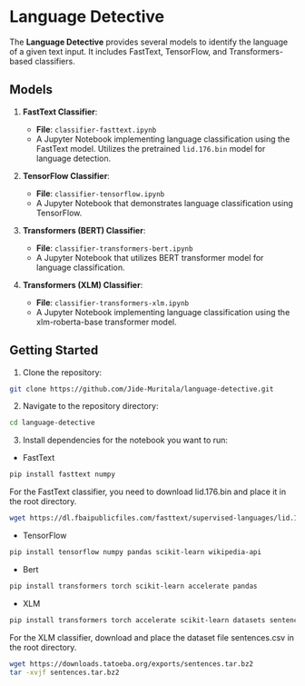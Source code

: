 # Language Detective

The **Language Detective** provides several models to identify the language of a given text input. It includes FastText, TensorFlow, and Transformers-based classifiers. 

## Models

1. **FastText Classifier**:
   - **File**: `classifier-fasttext.ipynb`
   - A Jupyter Notebook implementing language classification using the FastText model. Utilizes the pretrained `lid.176.bin` model for language detection.

2. **TensorFlow Classifier**:
   - **File**: `classifier-tensorflow.ipynb`
   - A Jupyter Notebook that demonstrates language classification using TensorFlow.

3. **Transformers (BERT) Classifier**:
   - **File**: `classifier-transformers-bert.ipynb`
   - A Jupyter Notebook that utilizes BERT transformer model for language classification.

4. **Transformers (XLM) Classifier**:
   - **File**: `classifier-transformers-xlm.ipynb`
   - A Jupyter Notebook implementing language classification using the xlm-roberta-base transformer model.



## Getting Started
1. Clone the repository:
```bash
git clone https://github.com/Jide-Muritala/language-detective.git
```

2. Navigate to the repository directory:
```bash
cd language-detective
```

3. Install dependencies for the notebook you want to run:

- FastText
```bash
pip install fasttext numpy
```
For the FastText classifier, you need to download lid.176.bin and place it in the root directory.
```bash
wget https://dl.fbaipublicfiles.com/fasttext/supervised-languages/lid.176.bin
```

- TensorFlow
```bash
pip install tensorflow numpy pandas scikit-learn wikipedia-api
```

- Bert
```bash
pip install transformers torch scikit-learn accelerate pandas
```

- XLM
```bash
pip install transformers torch accelerate scikit-learn datasets sentencepiece pandas
```
For the XLM classifier, download and place the dataset file sentences.csv in the root directory.
```bash
wget https://downloads.tatoeba.org/exports/sentences.tar.bz2
tar -xvjf sentences.tar.bz2
```
